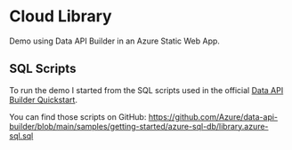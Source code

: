 # Cloud Library
Demo using Data API Builder in an Azure Static Web App.

## SQL Scripts
To run the demo I started from the SQL scripts used in the official [Data API Builder Quickstart](https://learn.microsoft.com/en-us/azure/data-api-builder/get-started/get-started-with-data-api-builder). 

You can find those scripts on GitHub: https://github.com/Azure/data-api-builder/blob/main/samples/getting-started/azure-sql-db/library.azure-sql.sql
